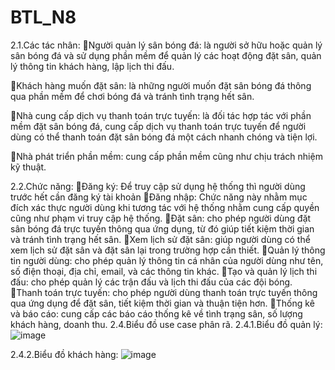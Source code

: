 # BTL_N8

2.1.Các tác nhân:
Người quản lý sân bóng đá: là người sở hữu hoặc quản lý sân bóng đá và sử dụng phần mềm để quản lý các hoạt động đặt sân, quản lý thông tin khách hàng, lập lịch thi đấu.

Khách hàng muốn đặt sân: là những người muốn đặt sân bóng đá thông qua phần mềm để chơi bóng đá và tránh tình trạng hết sân.

Nhà cung cấp dịch vụ thanh toán trực tuyến: là đối tác hợp tác với phần mềm đặt sân bóng đá, cung cấp dịch vụ thanh toán trực tuyến để người dùng có thể thanh toán đặt sân bóng đá một cách nhanh chóng và tiện lợi.

Nhà phát triển phần mềm: cung cấp phần mềm cũng như chịu trách nhiệm kỹ thuật.

2.2.Chức năng:
Đăng ký: Để truy cập sử dụng hệ thống thì người dùng trước hết cần đăng ký tài khoản 
Đăng nhập: Chức năng này nhằm mục đích xác thực người dùng khi tương tác với hệ thống nhằm cung cấp quyền cũng như phạm vi truy cập hệ thống.
Đặt sân: cho phép người dùng đặt sân bóng đá trực tuyến thông qua ứng dụng, từ đó giúp tiết kiệm thời gian và tránh tình trạng hết sân.
Xem lịch sử đặt sân: giúp người dùng có thể xem lịch sử đặt sân và đặt sân lại trong trường hợp cần thiết.
Quản lý thông tin người dùng: cho phép quản lý thông tin cá nhân của người dùng như tên, số điện thoại, địa chỉ, email, và các thông tin khác.
Tạo và quản lý lịch thi đấu: cho phép quản lý các trận đấu và lịch thi đấu của các đội bóng.
Thanh toán trực tuyến: cho phép người dùng thanh toán trực tuyến thông qua ứng dụng để đặt sân, tiết kiệm thời gian và thuận tiện hơn.
Thống kê và báo cáo: cung cấp các báo cáo thống kê về tình trạng sân, số lượng khách hàng, doanh thu.
2.4.Biểu đồ use case phân rã.
2.4.1.Biểu đồ quản lý:
![image](https://user-images.githubusercontent.com/124544260/230773232-4e0d0c18-7968-4fd5-9f5c-8aee81815ff9.png)

2.4.2.Biểu đồ khách hàng:
![image](https://user-images.githubusercontent.com/124544260/230773247-3216b83e-c16c-4070-babb-4765592c4078.png)
